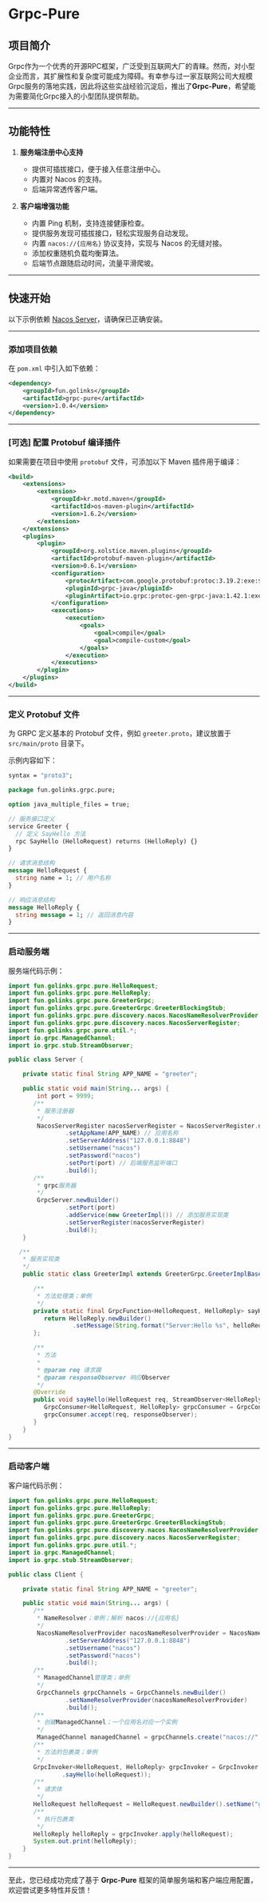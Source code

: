 # Grpc-Pure

## 项目简介

Grpc作为一个优秀的开源RPC框架，广泛受到互联网大厂的青睐。然而，对小型企业而言，其扩展性和复杂度可能成为障碍。有幸参与过一家互联网公司大规模Grpc服务的落地实践，因此将这些实战经验沉淀后，推出了**Grpc-Pure**，希望能为需要简化Grpc接入的小型团队提供帮助。

---

## 功能特性

1. **服务端注册中心支持**
    - 提供可插拔接口，便于接入任意注册中心。
    - 内置对 Nacos 的支持。
    - 后端异常透传客户端。

2. **客户端增强功能**
    - 内置 Ping 机制，支持连接健康检查。
    - 提供服务发现可插拔接口，轻松实现服务自动发现。
    - 内置 `nacos://{应用名}` 协议支持，实现与 Nacos 的无缝对接。
    - 添加权重随机负载均衡算法。
    - 后端节点跟随启动时间，流量平滑爬坡。

---

## 快速开始

以下示例依赖 [Nacos Server](https://nacos.io/docs/v2.3/quickstart/quick-start)，请确保已正确安装。

---

### 添加项目依赖

在 `pom.xml` 中引入如下依赖：

```xml
<dependency>
    <groupId>fun.golinks</groupId>
    <artifactId>grpc-pure</artifactId>
    <version>1.0.4</version>
</dependency>
```

---

### [可选] 配置 Protobuf 编译插件

如果需要在项目中使用 `protobuf` 文件，可添加以下 Maven 插件用于编译：

```xml
<build>
    <extensions>
        <extension>
            <groupId>kr.motd.maven</groupId>
            <artifactId>os-maven-plugin</artifactId>
            <version>1.6.2</version>
        </extension>
    </extensions>
    <plugins>
        <plugin>
            <groupId>org.xolstice.maven.plugins</groupId>
            <artifactId>protobuf-maven-plugin</artifactId>
            <version>0.6.1</version>
            <configuration>
                <protocArtifact>com.google.protobuf:protoc:3.19.2:exe:${os.detected.classifier}</protocArtifact>
                <pluginId>grpc-java</pluginId>
                <pluginArtifact>io.grpc:protoc-gen-grpc-java:1.42.1:exe:${os.detected.classifier}</pluginArtifact>
            </configuration>
            <executions>
                <execution>
                    <goals>
                        <goal>compile</goal>
                        <goal>compile-custom</goal>
                    </goals>
                </execution>
            </executions>
        </plugin>
    </plugins>
</build>
```

---

### 定义 Protobuf 文件

为 GRPC 定义基本的 Protobuf 文件，例如 `greeter.proto`，建议放置于 `src/main/proto` 目录下。

示例内容如下：

```protobuf
syntax = "proto3";

package fun.golinks.grpc.pure;

option java_multiple_files = true;

// 服务接口定义
service Greeter {
  // 定义 SayHello 方法
  rpc SayHello (HelloRequest) returns (HelloReply) {}
}

// 请求消息结构
message HelloRequest {
  string name = 1; // 用户名称
}

// 响应消息结构
message HelloReply {
  string message = 1; // 返回消息内容
}
```

---

### 启动服务端

服务端代码示例：

```java
import fun.golinks.grpc.pure.HelloRequest;
import fun.golinks.grpc.pure.HelloReply;
import fun.golinks.grpc.pure.GreeterGrpc;
import fun.golinks.grpc.pure.GreeterGrpc.GreeterBlockingStub;
import fun.golinks.grpc.pure.discovery.nacos.NacosNameResolverProvider;
import fun.golinks.grpc.pure.discovery.nacos.NacosServerRegister;
import fun.golinks.grpc.pure.util.*;
import io.grpc.ManagedChannel;
import io.grpc.stub.StreamObserver;

public class Server {

    private static final String APP_NAME = "greeter";

    public static void main(String... args) {
        int port = 9999;
       /**
        * 服务注册器
        */
        NacosServerRegister nacosServerRegister = NacosServerRegister.newBuilder()
                .setAppName(APP_NAME) // 应用名称
                .setServerAddress("127.0.0.1:8848")
                .setUsername("nacos")
                .setPassword("nacos")
                .setPort(port) // 后端服务监听端口
                .build();
       /**
        * grpc服务器
        */
        GrpcServer.newBuilder()
                .setPort(port)
                .addService(new GreeterImpl()) // 添加服务实现类
                .setServerRegister(nacosServerRegister)
                .build();
    }

   /**
    * 服务实现类
    */
    public static class GreeterImpl extends GreeterGrpc.GreeterImplBase {

       /**
        * 方法处理类；单例
        */
       private static final GrpcFunction<HelloRequest, HelloReply> sayHelloFunction = helloRequest -> {
          return HelloReply.newBuilder()
                  .setMessage(String.format("Server:Hello %s", helloRequest.getName())).build();
       };

       /**
        * 方法
        *
        * @param req 请求踢
        * @param responseObserver 响应Observer
        */
       @Override
       public void sayHello(HelloRequest req, StreamObserver<HelloReply> responseObserver) {
          GrpcConsumer<HelloRequest, HelloReply> grpcConsumer = GrpcConsumer.wrap(sayHelloFunction);
          grpcConsumer.accept(req, responseObserver);
       }
    }
}
```

---

### 启动客户端

客户端代码示例：

```java
import fun.golinks.grpc.pure.HelloRequest;
import fun.golinks.grpc.pure.HelloReply;
import fun.golinks.grpc.pure.GreeterGrpc;
import fun.golinks.grpc.pure.GreeterGrpc.GreeterBlockingStub;
import fun.golinks.grpc.pure.discovery.nacos.NacosNameResolverProvider;
import fun.golinks.grpc.pure.discovery.nacos.NacosServerRegister;
import fun.golinks.grpc.pure.util.*;
import io.grpc.ManagedChannel;
import io.grpc.stub.StreamObserver;

public class Client {

    private static final String APP_NAME = "greeter";

    public static void main(String... args) {
       /**
        * NameResolver；单例；解析 nacos://{应用名}
        */
        NacosNameResolverProvider nacosNameResolverProvider = NacosNameResolverProvider.newBuilder()
                .setServerAddress("127.0.0.1:8848")
                .setUsername("nacos")
                .setPassword("nacos")
                .build();
       /**
        * ManagedChannel管理类；单例
        */
        GrpcChannels grpcChannels = GrpcChannels.newBuilder()
                .setNameResolverProvider(nacosNameResolverProvider)
                .build();
       /**
        * 创建ManagedChannel；一个应用名对应一个实例
        */
        ManagedChannel managedChannel = grpcChannels.create("nacos://" + APP_NAME);
       /**
        * 方法的包裹类；单例
        */
       GrpcInvoker<HelloRequest, HelloReply> grpcInvoker = GrpcInvoker.wrap(helloRequest -> greeterBlockingStub.withDeadlineAfter(10000, TimeUnit.MILLISECONDS)
               .sayHello(helloRequest));
       /**
        * 请求体
        */
       HelloRequest helloRequest = HelloRequest.newBuilder().setName("grpc-pure").build();
       /**
        * 执行包裹类
        */
       HelloReply helloReply = grpcInvoker.apply(helloRequest);
       System.out.print(helloReply);
    }
}
```

---

至此，您已经成功完成了基于 **Grpc-Pure** 框架的简单服务端和客户端应用配置，欢迎尝试更多特性并反馈！
